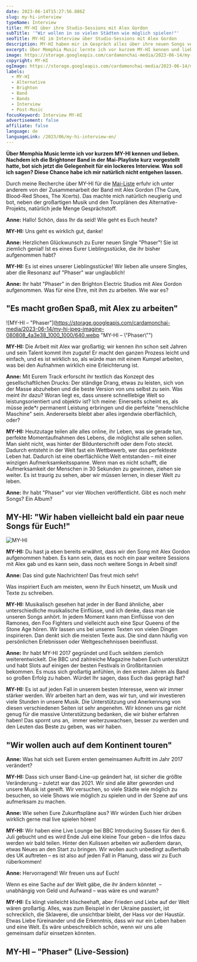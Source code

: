 ```yaml
---
date: 2023-06-14T15:27:56.886Z
slug: my-hi-interview
typeName: Interview
title: MY-HI über ihre Studio-Sessions mit Alex Gordon
subTitle: '"Wir wollen in so vielen Städten wie möglich spielen!"'
seoTitle: MY-HI im Interview über Studio-Sessions mit Alex Gordon
description: MY-HI haben mir im Gespräch alles über ihre neuen Songs verraten. Lest jetzt mein Interview.
excerpt: Über Memphia Music lernte ich vor kurzem MY-HI kennen und lieben. Nachdem ich die Brightoner Band in der Mai-Playliste kurz vorgestellt hatte, bot sich jetzt die Gelegenheit für ein lockeres Interview. Was soll ich sagen? Diese Chance habe ich mir natürlich nicht entgehen lassen.
image: https://storage.googleapis.com/cardamonchai-media/2023-06-14/my-hi-band-1-jpg-imagine-080808_272f3a_1024_768/640.webp
copyright: MY-HI
ogImage: https://storage.googleapis.com/cardamonchai-media/2023-06-14/my-hi-og-jpg-imagine-080808_2d333d_1200_628/640.webp
labels:
  - MY-HI
  - Alternative
  - Brighton
  - Band
  - Bands
  - Interview
  - Post-Music
focusKeyword: Interview MY-HI
advertisement: false
affiliate: false
language: de
languageLink: /2023/06/my-hi-interview-en/
---
```


**Über Memphia Music lernte ich vor kurzem MY-HI kennen und lieben. Nachdem ich die Brightoner Band in der Mai-Playliste kurz vorgestellt hatte, bot sich jetzt die Gelegenheit für ein lockeres Interview. Was soll ich sagen? Diese Chance habe ich mir natürlich nicht entgehen lassen.**

Durch meine Recherche über MY-HI für die [Mai-Liste](/2023/04/playlist-mai-2023/) erfuhr ich unter anderem von der Zusammenarbeit der Band mit Alex Gordon (The Cure, Blood-Red Shoes, The Xcerts). Das machte mich natürlich neugierig und bot, neben der großartigen Musik und den Tourplänen des Alternative-Projekts, natürlich jede Menge Gesprächstoff.

**Anne:** Hallo! Schön, dass Ihr da seid! Wie geht es Euch heute?

**MY-HI:** Uns geht es wirklich gut, danke!

**Anne:** Herzlichen Glückwunsch zu Eurer neuen Single "Phaser"! Sie ist ziemlich genial! Ist es eines Eurer Lieblingsstücke, die ihr bisher aufgenommen habt?

**MY-HI:** Es ist eines unserer Lieblingsstücke! Wir lieben alle unsere Singles, aber die Resonanz auf "Phaser" war unglaublich!

**Anne:** Ihr habt "Phaser" in den Brighton Electric Studios mit Alex Gordon aufgenommen. Was für eine Ehre, mit ihm zu arbeiten. Wie war es?

## "Es macht großen Spaß, mit Alex zu arbeiten"

![MY-HI – "Phaser"](https://storage.googleapis.com/cardamonchai-media/2023-06-14/my-hi-jpeg-imagine-080808_4a3e38_1000_1000/640.webp "MY-HI – \\"Phaser\\"")

**MY-HI:** Die Arbeit mit Alex war großartig; wir kennen ihn schon seit Jahren und sein Talent kommt ihm zugute! Er macht den ganzen Prozess leicht und einfach, und es ist wirklich so, als würde man mit einem Kumpel arbeiten, was bei den Aufnahmen wirklich eine Erleichterung ist.

**Anne:** Mit Eurem Track erforscht ihr textlich das Konzept des gesellschaftlichen Drucks: Der ständige Drang, etwas zu leisten, sich von der Masse abzuheben und die beste Version von uns selbst zu sein. Was meint ihr dazu? Woran liegt es, dass unsere schnelllebige Welt so leistungsorientiert und objektiv ist? Ich meine: Einerseits scheint es, als müsse jede\*r permanent Leistung erbringen und die perfekte "menschliche Maschine" sein. Andererseits bleibt aber alles irgendwie oberflächlich, oder?

**MY-HI:** Heutzutage teilen alle alles online, ihr Leben, was sie gerade tun, perfekte Momentaufnahmen des Lebens, die möglichst alle sehen sollen. Man sieht nicht, was hinter der Bildunterschrift oder dem Foto steckt. Dadurch entsteht in der Welt fast ein Wettbewerb, wer das perfekteste Leben hat. Dadurch ist eine oberflächliche Welt entstanden – mit einer winzigen Aufmerksamkeitsspanne. Wenn man es nicht schafft, die Aufmerksamkeit der Menschen in 30 Sekunden zu gewinnen, ziehen sie weiter. Es ist traurig zu sehen, aber wir müssen lernen, in dieser Welt zu leben.

**Anne:** Ihr habt "Phaser" vor vier Wochen veröffentlicht. Gibt es noch mehr Songs? Ein Album?

## **MY-HI:** "Wir haben vielleicht bald ein paar neue Songs für Euch!"

![MY-HI](https://storage.googleapis.com/cardamonchai-media/2023-06-14/my-hi-band-2-1-jpg-imagine-080808_333a35_1024_768/640.webp 'MY-HI')

**MY-HI:** Du hast ja eben bereits erwähnt, dass wir den Song mit Alex Gordon aufgenommen haben. Es kann sein, dass es noch ein paar weitere Sessions mit Alex gab und es kann sein, dass noch weitere Songs in Arbeit sind!

**Anne:** Das sind gute Nachrichten! Das freut mich sehr!

Was inspiriert Euch am meisten, wenn Ihr Euch hinsetzt, um Musik und Texte zu schreiben.

**MY-HI:** Musikalisch gesehen hat jeder in der Band ähnliche, aber unterschiedliche musikalische Einflüsse, und ich denke, dass man sie unseren Songs anhört. In jedem Moment kann man Einflüsse von den Ramones, den Foo Fighters und vielleicht auch eine Spur Queens of the Stone Age hören. Wir lassen uns bei unseren Texten von vielen Dingen inspirieren. Dan denkt sich die meisten Texte aus. Die sind dann häufig von persönlichen Erlebnissen oder Weltgeschehnissen beeinflusst.

**Anne:** Ihr habt MY-HI 2017 gegründet und Euch seitdem ziemlich weiterentwickelt. Die BBC und zahlreiche Magazine haben Euch unterstützt und habt Slots auf einigen der besten Festivals in Großbritannien bekommen. Es muss sich großartig anfühlen, in den ersten Jahren als Band so großen Erfolg zu haben. Würdet Ihr sagen, dass Euch das geprägt hat?

**MY-HI:** Es ist auf jeden Fall in unserem besten Interesse, wenn wir immer stärker werden. Wir arbeiten hart an dem, was wir tun, und wir investieren viele Stunden in unsere Musik. Die Unterstützung und Anerkennung von diesen verschiedenen Seiten ist sehr angenehm. Wir können uns gar nicht genug für die massive Unterstützung bedanken, die wir bisher erfahren haben! Das spornt uns an,  immer weiterzuwachsen, besser zu werden und den Leuten das Beste zu geben, was wir haben.

## "Wir wollen auch auf dem Kontinent touren"

**Anne:** Was hat sich seit Eurem ersten gemeinsamen Auftritt im Jahr 2017 verändert?

**MY-HI:** Dass sich unser Band-Line-up geändert hat, ist sicher die größte Veränderung – zuletzt war das 2021. Wir sind alle älter geworden und unsere Musik ist gereift. Wir versuchen, so viele Städte wie möglich zu besuchen, so viele Shows wie möglich zu spielen und in der Szene auf uns aufmerksam zu machen.

**Anne:** Wie sehen Eure Zukunftspläne aus? Wir würden Euch hier drüben wirklich gerne mal live spielen hören!

**MY-HI:** Wir haben eine Live Lounge bei BBC Introducing Sussex für den 6. Juli gebucht und es wird Ende Juli eine kleine Tour geben – die Infos dazu werden wir bald teilen. Hinter den Kulissen arbeiten wir außerdem daran, etwas Neues an den Start zu bringen. Wir wollen auch unbedingt außerhalb des UK auftreten – es ist also auf jeden Fall in Planung, dass wir zu Euch rüberkommen!

**Anne:** Hervorragend! Wir freuen uns auf Euch!

Wenn es eine Sache auf der Welt gäbe, die ihr ändern könntet  – unabhängig von Geld und Aufwand – was wäre es und warum?

**MY-HI:** Es klingt vielleicht klischeehaft, aber Frieden und Liebe auf der Welt wären großartig. Alles, was zum Beispiel in der Ukraine passiert, ist schrecklich, die Sklaverei, die unsichtbar bleibt, der Hass vor der Haustür. Etwas Liebe füreinander und die Erkenntnis, dass wir nur ein Leben haben und eine Welt. Es wäre unbeschreiblich schön, wenn wir uns alle gemeinsam dafür einsetzen könnten.

## MY-HI – "Phaser" (Live-Session)

<YouTube id="DdacsoNPnP0" />

